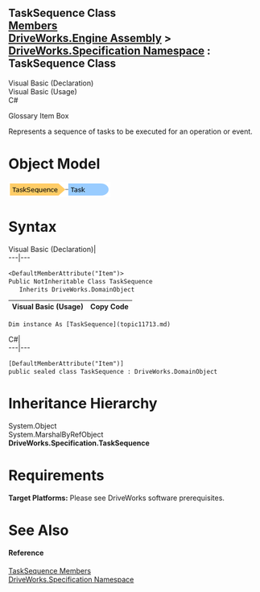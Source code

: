 TaskSequence Class   
[Members](topic11714.md)   
[DriveWorks.Engine Assembly](topic2156.md) > [DriveWorks.Specification Namespace](topic10764.md) : TaskSequence Class  
---  
  
Visual Basic (Declaration)    
Visual Basic (Usage)    
C# 

Glossary Item Box

Represents a sequence of tasks to be executed for an operation or event. 

# Object Model

![](dotnetdiagramimages/image601.png)

# Syntax

Visual Basic (Declaration)|   
---|---  
      
    
    <DefaultMemberAttribute("Item")>
    Public NotInheritable Class TaskSequence 
       Inherits DriveWorks.DomainObject  
  
Visual Basic (Usage)| Copy Code  
---|---  
      
    
    Dim instance As [TaskSequence](topic11713.md)  
  
C#|   
---|---  
      
    
    [DefaultMemberAttribute("Item")]
    public sealed class TaskSequence : DriveWorks.DomainObject   
  
# Inheritance Hierarchy

System.Object  
System.MarshalByRefObject  
**DriveWorks.Specification.TaskSequence**  


# Requirements

**Target Platforms:** Please see DriveWorks software prerequisites.

# See Also

#### Reference

[TaskSequence Members](topic11714.md)   
[DriveWorks.Specification Namespace](topic10764.md)


